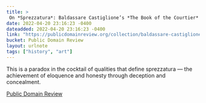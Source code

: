 ```yaml
---
title: > 
 On *Sprezzatura*: Baldassare Castiglione’s *The Book of the Courtier* (1528)
date: 2022-04-20 23:16:23 -0400
dateadded: 2022-04-20 23:16:23 -0400
link: "https://publicdomainreview.org/collection/baldassare-castiglione-the-book-of-the-courtier"
bucket: Public Domain Review
layout: urlnote
tags: ["history", "art"]
--- 
```

This is a paradox in the cocktail of qualities that define sprezzatura — the achievement of eloquence and honesty through deception and concealment.
 <!-- end excerpt --> 
<div class='bucket'><a class='internal-link' href='/buckets/public-domain-review'>Public Domain Review</a></div> 

